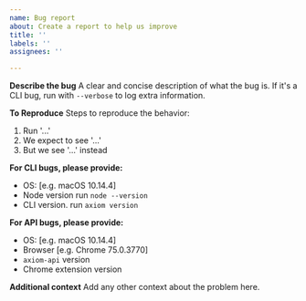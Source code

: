 ```yaml
---
name: Bug report
about: Create a report to help us improve
title: ''
labels: ''
assignees: ''

---
```


**Describe the bug**
A clear and concise description of what the bug is. If it's a CLI bug, run with `--verbose` to log extra information.

**To Reproduce**
Steps to reproduce the behavior:
1. Run '...'
2. We expect to see '...'
3. But we see '...' instead

**For CLI bugs, please provide:**
 - OS: [e.g. macOS 10.14.4]
 - Node version run `node --version`
 - CLI version. run `axiom version`

**For API bugs, please provide:**
 - OS: [e.g. macOS 10.14.4]
 - Browser [e.g. Chrome 75.0.3770]
 - `axiom-api` version
 - Chrome extension version

**Additional context**
Add any other context about the problem here.
